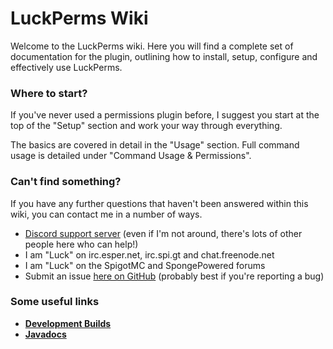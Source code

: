# LuckPerms Wiki

Welcome to the LuckPerms wiki. Here you will find a complete set of documentation for the plugin, outlining how to install, setup, configure and effectively use LuckPerms.

### Where to start?
If you've never used a permissions plugin before, I suggest you start at the top of the "Setup" section and work your way through everything.

The basics are covered in detail in the "Usage" section. Full command usage is detailed under "Command Usage & Permissions".

### Can't find something?

If you have any further questions that haven't been answered within this wiki, you can contact me in a number of ways.

* [Discord support server](https://discord.gg/W3FzxHA) (even if I'm not around, there's lots of other people here who can help!)
* I am "Luck" on irc.esper.net, irc.spi.gt and chat.freenode.net
* I am "Luck" on the SpigotMC and SpongePowered forums
* Submit an issue [here on GitHub](https://github.com/lucko/LuckPerms/issues) (probably best if you're reporting a bug)

### Some useful links
* [**Development Builds**](https://ci.lucko.me/job/LuckPerms)
* [**Javadocs**](https://luckperms.lucko.me/javadocs/)